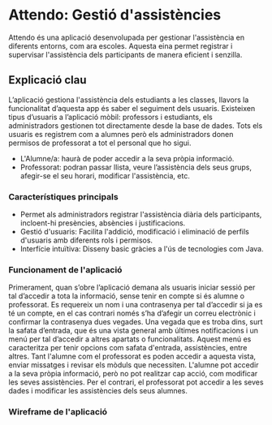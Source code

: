 # Attendo: Gestió d'assistències
Attendo és una aplicació desenvolupada per gestionar l'assistència en diferents entorns, com ara escoles. 
Aquesta eina permet registrar i supervisar l'assistència dels participants de manera eficient i senzilla.

## Explicació clau
L’aplicació gestiona l'assistència dels estudiants a les classes, llavors la funcionalitat d’aquesta app és saber el seguiment dels usuaris. 
Existeixen tipus d’usuaris a l’aplicació mòbil: professors i estudiants, els administradors gestionen tot directamente desde la base de dades. 
Tots els usuaris es registrem com a alumnes però els administradors donen permisos de professorat a tot el personal que ho sigui.
- L'Alumne/a: haurà de poder accedir a la seva pròpia informació.
- Professorat: podran passar llista, veure l’assistència dels seus grups, afegir-se el seu horari, modificar l'assistència, etc.

### Característiques principals
- Permet als administradors registrar l'assistència diària dels participants, incloent-hi presències, absències i justificacions.
- Gestió d'usuaris: Facilita l'addició, modificació i eliminació de perfils d'usuaris amb diferents rols i permisos.
- Interfície intuïtiva: Disseny basic gràcies a l'ús de tecnologies com Java.

### Funcionament de l'aplicació
Primerament, quan s’obre l’aplicació demana als usuaris iniciar sessió per tal d’accedir a tota la informació, sense tenir en compte si és alumne o professorat. 
Es requereix un nom i una contrasenya per tal d’accedir si ja es té un compte, en el cas contrari només s’ha d’afegir un correu electrònic i confirmar la contrasenya dues vegades. 
Una vegada que es troba dins, surt la safata d’entrada, que és una vista general amb últimes notificacions i un menú per tal d’accedir a altres apartats o funcionalitats. 
Aquest menú es caracteritza per tenir opcions com safata d'entrada, assistències, entre altres. 
Tant l'alumne com el professorat es poden accedir a aquesta vista, enviar missatges i revisar els mòduls que necessiten. 
L'alumne pot accedir a la seva pròpia informació, però no pot realitzar cap acció, com modificar les seves assistències. 
Per el contrari, el professorat pot accedir a les seves dades i modificar les assistències dels seus alumnes.

### Wireframe de l'aplicació
